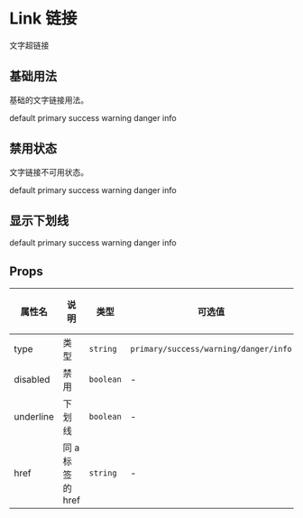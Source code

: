 # Link 链接

文字超链接

## 基础用法

基础的文字链接用法。

<ivy-link href="https://www.baidu.com">default</ivy-link>
<ivy-link type="primary" class="margin-left">primary</ivy-link>
<ivy-link type="success" class="margin-left">success</ivy-link>
<ivy-link type="warning" class="margin-left">warning</ivy-link>
<ivy-link type="danger" class="margin-left">danger</ivy-link>
<ivy-link type="info" class="margin-left">info</ivy-link>

## 禁用状态

文字链接不可用状态。

<ivy-link href="https://www.baidu.com" disabled>default</ivy-link>
<ivy-link type="primary" disabled class="margin-left">primary</ivy-link>
<ivy-link type="success" disabled class="margin-left">success</ivy-link>
<ivy-link type="warning" disabled class="margin-left">warning</ivy-link>
<ivy-link type="danger" disabled class="margin-left">danger</ivy-link>
<ivy-link type="info" disabled class="margin-left">info</ivy-link>

## 显示下划线

<ivy-link href="https://www.baidu.com" underline>default</ivy-link>
<ivy-link type="primary" underline class="margin-left">primary</ivy-link>
<ivy-link type="success" underline class="margin-left">success</ivy-link>
<ivy-link type="warning" underline class="margin-left">warning</ivy-link>
<ivy-link type="danger" underline class="margin-left">danger</ivy-link>
<ivy-link type="info" underline class="margin-left">info</ivy-link>

## Props

| 属性名    | 说明             | 类型      | 可选值                                | 默认值 |
| --------- | ---------------- | --------- | ------------------------------------- | ------ |
| type      | 类型             | `string`  | `primary/success/warning/danger/info` | -      |
| disabled  | 禁用             | `boolean` | -                                     | -      |
| underline | 下划线           | `boolean` | -                                     | -      |
| href      | 同 a 标签的 href | `string`  | -                                     | -      |
